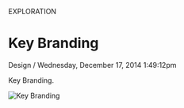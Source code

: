 <p class="type">EXPLORATION</p>

# Key Branding

<p class="meta">Design  /  Wednesday, December 17, 2014 1:49:12pm</p>

Key Branding.

![Key Branding](https://farooq-agent.web.app/assets/images/works/large/JPrR4n5n_work_image.jpg)
